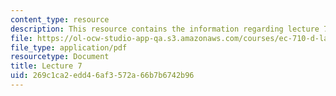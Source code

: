 ```yaml
---
content_type: resource
description: This resource contains the information regarding lecture 7.
file: https://ol-ocw-studio-app-qa.s3.amazonaws.com/courses/ec-710-d-lab-medical-technologies-for-the-developing-world-spring-2010/269c1ca2edd46af3572a66b7b6742b96_MITEC_710S10_vaccines_OCW.pdf
file_type: application/pdf
resourcetype: Document
title: Lecture 7
uid: 269c1ca2-edd4-6af3-572a-66b7b6742b96
---
```


